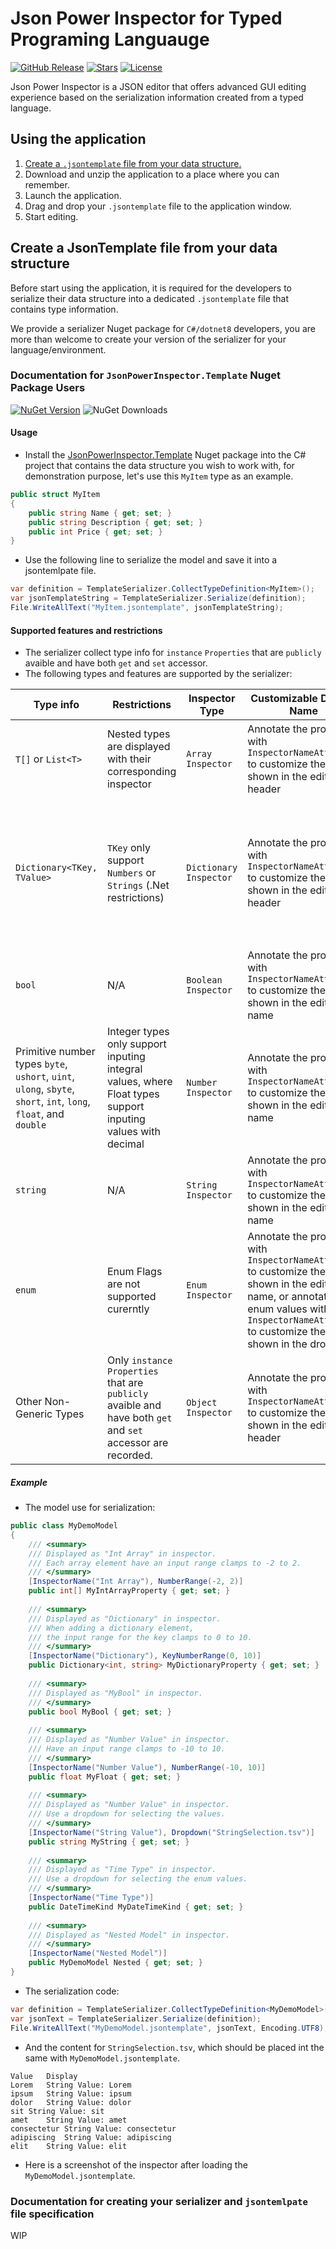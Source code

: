 <!-- markdownlint-disable MD033 -->
<!-- markdownlint-disable MD010 -->
# Json Power Inspector for Typed Programing Languauge

[![GitHub Release](https://img.shields.io/github/v/release/Delsin-Yu/Json-Power-Inspector)](https://github.com/Delsin-Yu/Json-Power-Inspector/releases/latest) [![Stars](https://img.shields.io/github/stars/Delsin-Yu/Json-Power-Inspector?color=brightgreen)](https://github.com/Delsin-Yu/Json-Power-Inspector/stargazers) [![License](https://img.shields.io/badge/license-MIT-blue.svg)](https://github.com/Delsin-Yu/Json-Power-Inspector/blob/main/LICENSE)

Json Power Inspector is a JSON editor that offers advanced GUI editing experience based on the serialization information created from a typed language.

## Using the application

1. [Create a `.jsontemplate` file from your data structure.](#create-a-jsontemplate-file-from-your-data-structure)
2. Download and unzip the application to a place where you can remember.
3. Launch the application.
4. Drag and drop your `.jsontemplate` file to the application window.
5. Start editing.

## Create a JsonTemplate file from your data structure

Before start using the application, it is required for the developers to serialize their data structure into a dedicated `.jsontemplate` file that contains type information.

We provide a serializer Nuget package for `C#/dotnet8` developers, you are more than welcome to create your version of the serializer for your language/environment.

### Documentation for `JsonPowerInspector.Template` Nuget Package Users

[![NuGet Version](https://img.shields.io/nuget/v/JsonPowerInspector.Template)](https://www.nuget.org/packages/JsonPowerInspector.Template) ![NuGet Downloads](https://img.shields.io/nuget/dt/JsonPowerInspector.Template)

#### Usage

- Install the [JsonPowerInspector.Template](https://www.nuget.org/packages/JsonPowerInspector.Template) Nuget package into the C# project that contains the data structure you wish to work with, for demonstration purpose, let's use this `MyItem` type as an example.

```csharp
public struct MyItem
{
    public string Name { get; set; }
    public string Description { get; set; }
    public int Price { get; set; }
}
```

- Use the following line to serialize the model and save it into a jsontemlpate file.

```csharp
var definition = TemplateSerializer.CollectTypeDefinition<MyItem>();
var jsonTemplateString = TemplateSerializer.Serialize(definition);
File.WriteAllText("MyItem.jsontemplate", jsonTemplateString);
```

#### Supported features and restrictions

- The serializer collect type info for `instance` `Properties` that are `publicly` avaible and have both `get` and `set` accessor.
- The following types and features are supported by the serializer:

|Type info|Restrictions|Inspector Type|Customizable Display Name|Restrict the number range|Displays a dropdown instead of value editor|
|-|-|-|-|-|-|
|`T[]` or `List<T>`|Nested types are displayed with their corresponding inspector|`Array Inspector`|Annotate the property with `InspectorNameAttribute` to customize the name shown in the editor header|Annotate the property with `NumberRangeAttribute` for the array element type, the type itself should be compatible with `NumberRange`.|Annotate the property with `DropdownAttribute` for the array element type, the type itself should be compatible with `Dropdown`|
|`Dictionary<TKey, TValue>`|`TKey` only support `Numbers` or `Strings` (.Net restrictions)|`Dictionary Inspector`|Annotate the property with `InspectorNameAttribute` to customize the name shown in the editor header|Annotate the property with `KeyNumberRangeAttribute` for `TKey`<br/> and use `ValueNumberRangeAttribute` for `TValue`, <br/>the annotated type should be a `NumberRange` compatible type.|Annotate the property with `KeyDropdownAttribute` for `TKey`<br/> and use `ValueDropdownAttribute` for `TValue`, <br/>the annotated type should be a `Dropdown` compatible type, the correcponding types gets |
|`bool`|N/A|`Boolean Inspector`|Annotate the property with `InspectorNameAttribute` to customize the name shown in the editor name|Not supported|Not supported|
|Primitive number types `byte`, `ushort`, `uint`, `ulong`, `sbyte`, `short`, `int`, `long`, `float`, and `double`|Integer types only support inputing integral values, where Float types support inputing values with decimal|`Number Inspector`|Annotate the property with `InspectorNameAttribute` to customize the name shown in the editor name|Annotate the property with `NumberRangeAttribute` to customize the value range|Use `DropdownAttribute` to customize the dropdown data source and value resolver|
|`string`|N/A|`String Inspector`|Annotate the property with `InspectorNameAttribute` to customize the name shown in the editor name|Not supported|Annotate the property with `DropdownAttribute` to customize the dropdown data source and value resolver|
|`enum`|Enum Flags are not supported curerntly|`Enum Inspector`|Annotate the property with `InspectorNameAttribute` to customize the name shown in the editor name, or annotated the enum values with `InspectorNameAttribute` to customize the names shown in the dropdown|Not supported|Not supported|
|Other Non-Generic Types|Only `instance` `Properties` that are `publicly` avaible and have both `get` and `set` accessor are recorded.|`Object Inspector`|Annotate the property with `InspectorNameAttribute` to customize the name shown in the editor header|Not Supported|Not Supported|

##### Example

- The model use for serialization:

```csharp
public class MyDemoModel
{
    /// <summary>
    /// Displayed as "Int Array" in inspector.
    /// Each array element have an input range clamps to -2 to 2.
    /// </summary>
    [InspectorName("Int Array"), NumberRange(-2, 2)] 
    public int[] MyIntArrayProperty { get; set; }
    
    /// <summary>
    /// Displayed as "Dictionary" in inspector.
    /// When adding a dictionary element,
    /// the input range for the key clamps to 0 to 10.
    /// </summary>
    [InspectorName("Dictionary"), KeyNumberRange(0, 10)] 
    public Dictionary<int, string> MyDictionaryProperty { get; set; }
    
    /// <summary>
    /// Displayed as "MyBool" in inspector.
    /// </summary>
    public bool MyBool { get; set; }
    
    /// <summary>
    /// Displayed as "Number Value" in inspector.
    /// Have an input range clamps to -10 to 10.
    /// </summary>
    [InspectorName("Number Value"), NumberRange(-10, 10)] 
    public float MyFloat { get; set; }
    
    /// <summary>
    /// Displayed as "Number Value" in inspector.
    /// Use a dropdown for selecting the values.
    /// </summary>
    [InspectorName("String Value"), Dropdown("StringSelection.tsv")] 
    public string MyString { get; set; }
    
    /// <summary>
    /// Displayed as "Time Type" in inspector.
    /// Use a dropdown for selecting the enum values.
    /// </summary>
    [InspectorName("Time Type")]
    public DateTimeKind MyDateTimeKind { get; set; }
    
    /// <summary>
    /// Displayed as "Nested Model" in inspector.
    /// </summary>
    [InspectorName("Nested Model")]
    public MyDemoModel Nested { get; set; }
}
```

- The serialization code:

```csharp
var definition = TemplateSerializer.CollectTypeDefinition<MyDemoModel>();
var jsonText = TemplateSerializer.Serialize(definition);
File.WriteAllText("MyDemoModel.jsontemplate", jsonText, Encoding.UTF8);
```

- And the content for `StringSelection.tsv`, which should be placed int the same with `MyDemoModel.jsontemplate`.

```text
Value	Display
Lorem	String Value: Lorem
ipsum	String Value: ipsum
dolor	String Value: dolor
sit	String Value: sit
amet	String Value: amet
consectetur	String Value: consectetur
adipiscing	String Value: adipiscing
elit	String Value: elit
```

- Here is a screenshot of the inspector after loading the `MyDemoModel.jsontemplate`.

### Documentation for creating your serializer and `jsontemlpate` file specification

WIP
